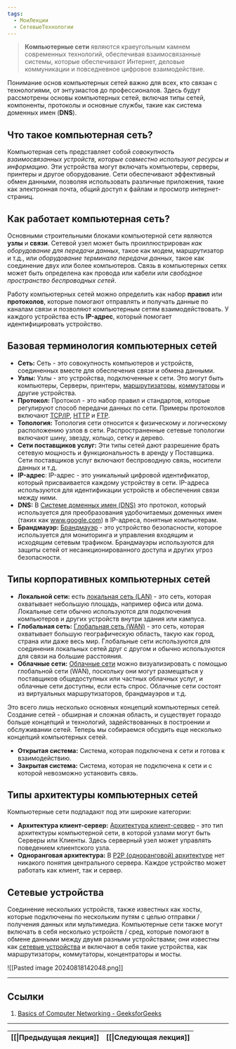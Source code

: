 ```yaml
---
tags:
  - МоиЛекции
  - СетевыеТехнологии
---
```

> **Компьютерные сети** являются краеугольным камнем современных технологий, обеспечивая взаимосвязанные системы, которые обеспечивают Интернет, деловые коммуникации и повседневное цифровое взаимодействие. 

Понимание основ компьютерных сетей важно для всех, кто связан с технологиями, от энтузиастов до профессионалов. Здесь будут рассмотрены основы компьютерных сетей, включая типы сетей, компоненты, протоколы и основные службы, такие как система доменных имен (**DNS**).

## Что такое компьютерная сеть?

Компьютерная сеть представляет собой *совокупность взаимосвязанных устройств, которые совместно используют ресурсы и информацию*. Эти устройства могут включать компьютеры, серверы, принтеры и другое оборудование. Сети обеспечивают эффективный обмен данными, позволяя использовать различные приложения, такие как электронная почта, общий доступ к файлам и просмотр интернет-страниц.

## Как работает компьютерная сеть?

Основными строительными блоками компьютерной сети являются **узлы** и **связи**. Сетевой узел может быть проиллюстрирован *как оборудование для передачи данных*, такое как модем, маршрутизатор и т.д., или *оборудование терминала передачи данных,* такое как соединение двух или более компьютеров. Связь в компьютерных сетях может быть определена как провода или кабели или *свободное пространство беспроводных сетей*.

Работу компьютерных сетей можно определить как  набор **правил** или **протоколов**, которые помогают отправлять и получать данные по каналам связи и позволяют компьютерным сетям взаимодействовать. У каждого устройства есть **IP-адрес**, который помогает идентифицировать устройство.

## Базовая терминология компьютерных сетей

- **Сеть:** Сеть - это совокупность компьютеров и устройств, соединенных вместе для обеспечения связи и обмена данными.
- **Узлы:** Узлы - это устройства, подключенные к сети. Это могут быть компьютеры, Серверы, принтеры, [маршрутизаторы,](https://www.geeksforgeeks.org/introduction-of-a-router/) [коммутаторы](https://www.geeksforgeeks.org/types-of-switches-in-computer-network/) и другие устройства.
- **Протокол:** Протокол - это набор правил и стандартов, которые регулируют способ передачи данных по сети. Примеры протоколов включают [TCP/IP](https://www.geeksforgeeks.org/tcp-ip-model/), [HTTP](https://www.geeksforgeeks.org/http-full-form/) и [FTP](https://www.geeksforgeeks.org/file-transfer-protocol-ftp-in-application-layer/).
- **Топология:** Топология сети относится к физическому и логическому расположению узлов в сети. Распространенные сетевые топологии включают шину, звезду, кольцо, сетку и дерево.
- **Сети поставщиков услуг:** Эти типы сетей дают разрешение брать сетевую мощность и функциональность в аренду у Поставщика. Сети поставщиков услуг включают беспроводную связь, носители данных и т.д.
- **IP-адрес**: IP-адрес - это уникальный цифровой идентификатор, который присваивается каждому устройству в сети. IP-адреса используются для идентификации устройств и обеспечения связи между ними.
- **DNS:** В [Системе доменных имен (DNS)](https://www.geeksforgeeks.org/domain-name-system-dns-in-application-layer/) это протокол, который используется для преобразования удобочитаемых доменных имен (таких как www.google.com) в IP-адреса, понятные компьютерам.
- **Брандмауэр:** [Брандмауэр](https://www.geeksforgeeks.org/introduction-of-firewall-in-computer-network/) - это устройство безопасности, которое используется для мониторинга и управления входящим и исходящим сетевым трафиком. Брандмауэры используются для защиты сетей от несанкционированного доступа и других угроз безопасности.

## Типы корпоративных компьютерных сетей

- **Локальной сети:** есть [локальная сеть (LAN)](https://www.geeksforgeeks.org/types-of-area-networks-lan-man-and-wan/) - это сеть, которая охватывает небольшую площадь, например офиса или дома. Локальные сети обычно используются для подключения компьютеров и других устройств внутри здания или кампуса.
- **Глобальная сеть:** [Глобальная сеть (WAN)](https://www.geeksforgeeks.org/wan-full-form/) - это сеть, которая охватывает большую географическую область, такую как город, страна или даже весь мир. Глобальные сети используются для соединения локальных сетей друг с другом и обычно используются для связи на большие расстояния.
- ****Облачные сети:**** [Облачные сети](https://www.geeksforgeeks.org/cloud-networking/) можно визуализировать с помощью глобальной сети (WAN), поскольку они могут размещаться у поставщиков общедоступных или частных облачных услуг, и облачные сети доступны, если есть спрос. Облачные сети состоят из виртуальных маршрутизаторов, брандмауэров и т.д.

Это всего лишь несколько основных концепций компьютерных сетей. Создание сетей - обширная и сложная область, и существует гораздо больше концепций и технологий, задействованных в построении и обслуживании сетей. Теперь мы собираемся обсудить еще несколько концепций компьютерных сетей.

- **Открытая система:** Система, которая подключена к сети и готова к взаимодействию.
- **Закрытая система:** Система, которая не подключена к сети и с которой невозможно установить связь.

## Типы архитектуры компьютерных сетей

Компьютерные сети подпадают под эти широкие категории:

- **Архитектура клиент-сервер:** [Архитектура клиент-сервер](https://www.geeksforgeeks.org/client-server-model/) - это тип архитектуры компьютерной сети, в которой узлами могут быть Серверы или Клиенты. Здесь серверный узел может управлять поведением клиентского узла.
- **Одноранговая архитектура:** В [P2P (одноранговой) архитектуре](https://www.geeksforgeeks.org/what-is-p2ppeer-to-peer-process/) нет никакого понятия центрального сервера. Каждое устройство может работать как клиент, так и сервер.

## Сетевые устройства

Соединение нескольких устройств, также известных как хосты, которые подключены по нескольким путям с целью отправки / получения данных или мультимедиа. Компьютерные сети также могут включать в себя несколько устройств / сред, которые помогают в обмене данными между двумя разными устройствами; они известны как [сетевые устройства](https://www.geeksforgeeks.org/network-devices-hub-repeater-bridge-switch-router-gateways/) и включают в себя такие устройства, как маршрутизаторы, коммутаторы, концентраторы и мосты.

![[Pasted image 20240818142048.png]]

---
## Ссылки

1. [Basics of Computer Networking - GeeksforGeeks](https://www.geeksforgeeks.org/basics-computer-networking/)

---

| [[\|Предыдущая лекция]] | [[\|Следующая лекция]] |
| ----------------------- | ---------------------- |
